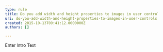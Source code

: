 ```yaml
---
type: rule
title: Do you add width and height properties to images in user controls?
uri: do-you-add-width-and-height-properties-to-images-in-user-controls
created: 2015-10-13T00:41:12.0000000Z
authors: []

---
```




<span class='intro'> Enter Intro Text </span>




